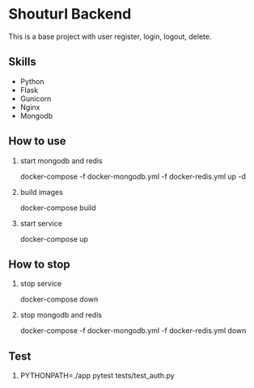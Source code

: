# Shouturl Backend

This is a base project with user register, login, logout, delete.

## Skills

* Python
* Flask
* Gunicorn
* Nginx
* Mongodb

## How to use

1. start mongodb and redis

    docker-compose -f docker-mongodb.yml -f docker-redis.yml up -d

2. build images

    docker-compose build

3. start service

    docker-compose up

## How to stop

1. stop service

    docker-compose down

2. stop mongodb and redis

    docker-compose -f docker-mongodb.yml -f docker-redis.yml down

## Test

1. PYTHONPATH=./app pytest tests/test_auth.py
